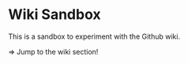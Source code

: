 # Wiki Sandbox


This is a sandbox to experiment with the Github wiki.

=> Jump to the wiki section!
